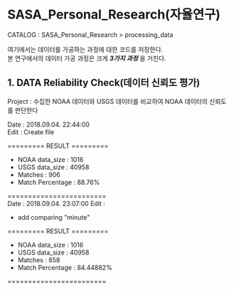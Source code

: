 # SASA_Personal_Research(자율연구)  
CATALOG : SASA_Personal_Research > processing_data  

여기에서는 데이터를 가공하는 과정에 대한 코드를 저장한다.  
본 연구에서의 데이터 가공 과정은 크게 ***3가지 과정*** 을 거친다. 

## 1. DATA Reliability Check(데이터 신뢰도 평가)  
Project : 수집한 NOAA 데이터와 USGS 데이터를 비교하여 NOAA 데이터의 신뢰도를 판단한다    
  
Date : 2018.09.04. 22:44:00  
Edit : Create file  
  
========= RESULT =========  
* NOAA data_size : 1016  
* USGS data_size : 40958  
* Matches : 906
* Match Percentage : 88.76%  

========================  
Date : 2018.09.04. 23:07:00
Edit :  
- add comparing "minute"
  
========= RESULT =========  
* NOAA data_size : 1016  
* USGS data_size : 40958  
* Matches : 858
* Match Percentage : 84.44882%  

========================  
